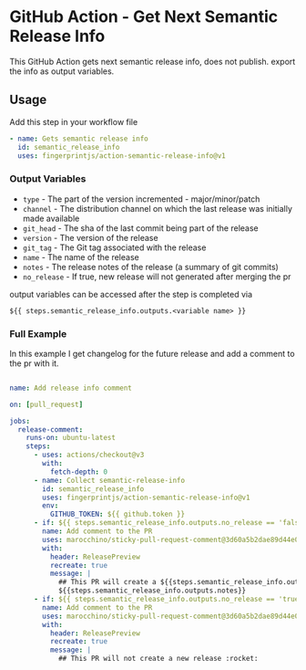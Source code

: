 # GitHub Action - Get Next Semantic Release Info
This GitHub Action gets next semantic release info, does not publish. export the info as output variables.

## Usage

Add this step in your workflow file
```yaml
- name: Gets semantic release info
  id: semantic_release_info
  uses: fingerprintjs/action-semantic-release-info@v1
```

### Output Variables

- `type` - The part of the version incremented - major/minor/patch
- `channel` - The distribution channel on which the last release was initially made available
- `git_head` - The sha of the last commit being part of the release
- `version` - The version of the release
- `git_tag` - The Git tag associated with the release
- `name` - The name of the release
- `notes` - The release notes of the release (a summary of git commits)
- `no_release` - If true, new release will not generated after merging the pr

output variables can be accessed after the step is completed via 
```
${{ steps.semantic_release_info.outputs.<variable name> }}
```

### Full Example
In this example I get changelog for the future release and add a comment to the pr with it.  

```yaml

name: Add release info comment

on: [pull_request]

jobs:
  release-comment:
    runs-on: ubuntu-latest
    steps:
      - uses: actions/checkout@v3
        with:
          fetch-depth: 0
      - name: Collect semantic-release-info
        id: semantic_release_info
        uses: fingerprintjs/action-semantic-release-info@v1
        env:
          GITHUB_TOKEN: ${{ github.token }}
      - if: ${{ steps.semantic_release_info.outputs.no_release == 'false' }}
        name: Add comment to the PR
        uses: marocchino/sticky-pull-request-comment@3d60a5b2dae89d44e0c6ddc69dd7536aec2071cd
        with:
          header: ReleasePreview
          recreate: true
          message: |
            ## This PR will create a ${{steps.semantic_release_info.outputs.type}} release :rocket:
            ${{steps.semantic_release_info.outputs.notes}}
      - if: ${{ steps.semantic_release_info.outputs.no_release == 'true' }}
        name: Add comment to the PR
        uses: marocchino/sticky-pull-request-comment@3d60a5b2dae89d44e0c6ddc69dd7536aec2071cd
        with:
          header: ReleasePreview
          recreate: true
          message: |
            ## This PR will not create a new release :rocket:
```

